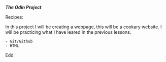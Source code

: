 ***The Odin Project***

Recipes:

In this project I will be creating a webpage, this will be a cookary website. 
I will be practicing what I have leared in the previous lessons. 

    - Git/Github
    - HTML

Edd

